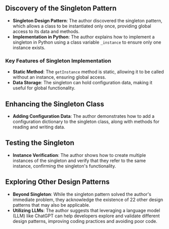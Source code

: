 ## Discovery of the Singleton Pattern
- **Singleton Design Pattern**: The author discovered the singleton pattern, which allows a class to be instantiated only once, providing global access to its data and methods.
- **Implementation in Python**: The author explains how to implement a singleton in Python using a class variable `_instance` to ensure only one instance exists.

### Key Features of Singleton Implementation
- **Static Method**: The `getInstance` method is static, allowing it to be called without an instance, ensuring global access.
- **Data Storage**: The singleton can hold configuration data, making it useful for global functionality.

## Enhancing the Singleton Class
- **Adding Configuration Data**: The author demonstrates how to add a configuration dictionary to the singleton class, along with methods for reading and writing data.

## Testing the Singleton
- **Instance Verification**: The author shows how to create multiple instances of the singleton and verify that they refer to the same instance, confirming the singleton's functionality.

## Exploring Other Design Patterns
- **Beyond Singleton**: While the singleton pattern solved the author's immediate problem, they acknowledge the existence of 22 other design patterns that may also be applicable.
- **Utilizing LLMs**: The author suggests that leveraging a language model (LLM) like ChatGPT can help developers explore and validate different design patterns, improving coding practices and avoiding poor code.